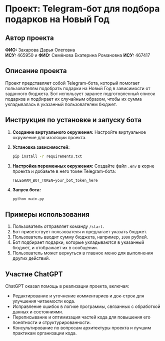 # Проект: Telegram-бот для подбора подарков на Новый Год

## Автор проекта
**ФИО:** Захарова Дарья Олеговна  
**ИСУ:** 465950
и 
**ФИО:** Семёнова Екатерина Романовна
**ИСУ:** 467417

## Описание проекта
Проект представляет собой Telegram-бота, который помогает пользователям подобрать подарки на Новый Год в зависимости от заданного бюджета. Бот использует заранее подготовленный список подарков и подбирает их случайным образом, чтобы их сумма укладывалась в указанный пользователем бюджет.

## Инструкция по установке и запуску бота

1. **Создание виртуального окружения:**
   Настройте виртуальное окружение для изоляции проекта.

2. **Установка зависимостей:**
   ```bash
   pip install -r requirements.txt
   ```

3. **Настройка переменных окружения:**
   Создайте файл `.env` в корне проекта и добавьте в него токен Telegram-бота:
   ```env
   TELEGRAM_BOT_TOKEN=your_bot_token_here
   ```

4. **Запуск бота:**
   ```bash
   python main.py
   ```

## Примеры использования
1. Пользователь отправляет команду `/start`.
2. Бот приветствует пользователя и предлагает указать бюджет.
3. Пользователь вводит сумму бюджета, например, `1000` рублей.
4. Бот подбирает подарки, которые укладываются в указанный бюджет, и отображает их в сообщении.
5. Пользователь может вернуться в главное меню для выполнения других действий.

## Участие ChatGPT
ChatGPT оказал помощь в реализации проекта, включая:
- Редактирование и уточнение комментариев и док-строк для улучшения читаемости кода.
- Исправление ошибок в логике программы, связанных с обработкой данных и состояниями.
- Переписывание и оптимизация частей кода для повышения его понятности и структурированности.
- Консультирование по вопросам архитектуры проекта и лучшим практикам организации кода.

